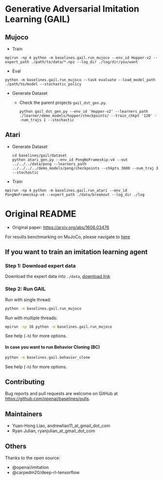 # Generative Adversarial Imitation Learning (GAIL)

## Mujoco

- Train

```
mpirun -np 4 python -m baselines.gail.run_mujoco --env_id Hopper-v2 --expert_path ./path/to/data/*.npz --log_dir ./log/dir/you/want
```

- Eval

```
python -m baselines.gail.run_mujoco --task evaluate --load_model_path ./path/to/model --stochastic_policy
```

- Generate Dataset

  - Check the parent projects `gail_dst_gen.py`.

    ```
    python gail_dst_gen.py --env_id 'Hopper-v2' --learners_path ./learner/demo_models/hopper/checkpoints/ --train_chkpt '120' --num_trajs 1 --stochastic
    ```

## Atari

- Generate Dataset

    ```
    cd baselines/gail/dataset
    python atari_gen.py --env_id PongNoFrameskip-v4 --out ../../../data/pong --learners_path ../../../../demo_models/pong/checkpoints --chkpts 3600 --num_traj 3 --stochastic
    ```

- Train

```
mpirun -np 4 python -m baselines.gail.run_atari --env_id PongNoFrameskip-v4 --expert_path ./data/breakout --log_dir ./log
```


# Original README


- Original paper: https://arxiv.org/abs/1606.03476

For results benchmarking on MuJoCo, please navigate to [here](result/gail-result.md)

## If you want to train an imitation learning agent

### Step 1: Download expert data

Download the expert data into `./data`, [download link](https://drive.google.com/drive/folders/1h3H4AY_ZBx08hz-Ct0Nxxus-V1melu1U?usp=sharing)

### Step 2: Run GAIL

Run with single thread:

```bash
python -m baselines.gail.run_mujoco
```

Run with multiple threads:

```bash
mpirun -np 16 python -m baselines.gail.run_mujoco
```

See help (`-h`) for more options.

#### In case you want to run Behavior Cloning (BC)

```bash
python -m baselines.gail.behavior_clone
```

See help (`-h`) for more options.


## Contributing

Bug reports and pull requests are welcome on GitHub at https://github.com/openai/baselines/pulls.

## Maintainers

- Yuan-Hong Liao, andrewliao11_at_gmail_dot_com
- Ryan Julian, ryanjulian_at_gmail_dot_com

## Others

Thanks to the open source:

- @openai/imitation
- @carpedm20/deep-rl-tensorflow
